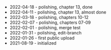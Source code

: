 
- 2022-04-18 - polishing, chapter 13, done
- 2022-04-11 - polishing, chapter 13, almost done
- 2022-03-18 - polishing, chapters 10-12
- 2022-02-07 - polishing, chapters 07-09
- 2022-02-01 - polishing, merge test
- 2022-01-31 - polishing, edit-branch
- 2022-01-26 - first public upload
- 2021-08-19 - initialized
